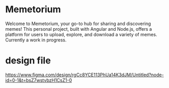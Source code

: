 # Memetorium
Welcome to Memetorium, your go-to hub for sharing and discovering memes! This personal project, built with Angular and Node.js, offers a platform for users to upload, explore, and download a variety of memes. Currently a work in progress.


# design file
https://www.figma.com/design/rgCc8YCE113PhUa14K3dJM/Untitled?node-id=0-1&t=bsZ7wstvbzH1CsZ1-0
